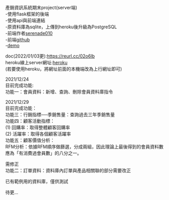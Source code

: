 產銷資訊系統期末project(server端)  
-使用flask框架的後端  
-使用api與前端連結  
-原資料庫為sqlite，上傳到heroku後升級為PostgreSQL  
-前端作者[serenade010](https://github.com/serenade010)  
-前端[github](https://github.com/serenade010/simmons)  
-[demo](https://simmons.vercel.app/)  
    
doc(2022/01/03更):https://reurl.cc/02o6lb  
heroku線上server網址:[heroku](https://python-nccu-mis.herokuapp.com/)  
(若要使用heroku，將網址前面的本機端改為上行網址即可)  

  
2021/12/24  
目前完成功能:  
功能一：會員資料：新增、查詢、刪除會員資料庫指令  
  
2021/12/29  
目前完成功能：  
功能三：行銷指標──季銷售量：查詢過去三年季銷售量  
功能四：顧客活動指標：  
(1) 回購率：取得整體顧客回購率  
(2) 活躍率：取得各個顧客活躍率  
功能五：顧客價值分析：  
RFM分析：依據RFM順序做篩選，分成兩組，因此理論上最後得到的會員資料數應為「有消費過會員數」的八分之一。  
  
需修正  
功能二：訂單資料：資料庫內訂單與產品相關聯的部分需要改正  
  
已有範例用的資料庫，僅供測試  
  
待更...  
